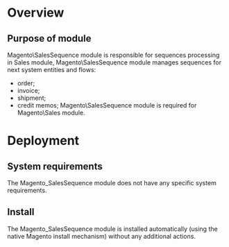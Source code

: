 # Overview
## Purpose of module

Magento\SalesSequence module is responsible for sequences processing in Sales module,
Magento\SalesSequence module manages sequences for next system entities and flows:
* order;
* invoice;
* shipment;
* credit memos;
Magento\SalesSequence module is required for Magento\Sales module.

# Deployment
## System requirements

The Magento_SalesSequence module does not have any specific system requirements.

## Install
The Magento_SalesSequence module is installed automatically (using the native Magento install mechanism) without any additional actions.
